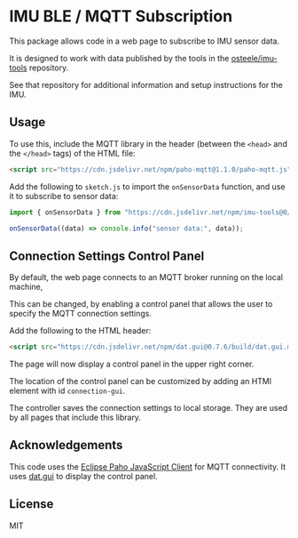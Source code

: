 # IMU BLE / MQTT Subscription

This package allows code in a web page to subscribe to IMU sensor data.

It is designed to work with data published by the tools in the
[osteele/imu-tools](https://github.com/osteele/imu-tools) repository.

See that repository for additional information and setup instructions for the
IMU.

## Usage

To use this, include the MQTT library in the header (between the `<head>` and
the `</head>` tags) of the HTML file:

```html
<script src="https://cdn.jsdelivr.net/npm/paho-mqtt@1.1.0/paho-mqtt.js"></script>
```

Add the following to `sketch.js` to import the `onSensorData` function, and use
it to subscribe to sensor data:

```js
import { onSensorData } from "https://cdn.jsdelivr.net/npm/imu-tools@0/index.js";

onSensorData((data) => console.info("sensor data:", data));
```

## Connection Settings Control Panel

By default, the web page connects to an MQTT broker running on the local machine,

This can be changed, by enabling a control panel that allows the user to specify
the MQTT connection settings.

Add the following to the HTML header:

```html
<script src="https://cdn.jsdelivr.net/npm/dat.gui@0.7.6/build/dat.gui.min.js"></script>
```

The page will now display a control panel in the upper right corner.

The location of the control panel can be customized by adding an HTMl element
with id `connection-gui`.

The controller saves the connection settings to local storage. They are used by
all pages that include this library.

## Acknowledgements

This code uses the [Eclipse Paho JavaScript
Client](https://www.eclipse.org/paho/clients/js/) for MQTT connectivity. It uses
[dat.gui](https://github.com/dataarts/dat.gui) to display the control panel.

## License

MIT
